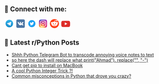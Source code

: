## 🔎 Connect with me:
[<img src="https://github.com/bullbesh/bullbesh/blob/main/images/Telegram.png" width="32" height="32" />](https://t.me/bullbesh)
[<img src="https://github.com/bullbesh/bullbesh/blob/main/images/VK.png" width="32" height="32" />](https://vk.com/bullbesh)
[<img src="https://github.com/bullbesh/bullbesh/blob/main/images/Twitter.png" width="32" height="32" />](https://twitter.com/bullbesh1)
[<img src="https://github.com/bullbesh/bullbesh/blob/main/images/Instagram.png" width="32" height="32" />](https://www.instagram.com/bullbesh)
[<img src="https://github.com/bullbesh/bullbesh/blob/main/images/Reddit.png" width="32" height="32" />](https://www.reddit.com/user/bullbesh)
[<img src="https://github.com/bullbesh/bullbesh/blob/main/images/YouTube.png" width="32" height="32" />](https://www.youtube.com/channel/UCtfjRs6uzgq5mfm8S06WTcg)

## 📕 Latest r/Python Posts
<!-- BLOG-POST-LIST:START -->
- [Shhh Python Telegram Bot to transcode annoying voice notes to text](https://www.reddit.com/r/Python/comments/zpquin/shhh_python_telegram_bot_to_transcode_annoying/)
- [so here the dash will replace what print&lpar;&quot;Ahmad&quot;&rpar;. replace&lpar;&quot;&quot;, &quot;-&quot;&rpar;](https://www.reddit.com/r/Python/comments/zpqrjw/so_here_the_dash_will_replace_what_printahmad/)
- [Cant get pip to install on MacBook](https://www.reddit.com/r/Python/comments/zpnv7k/cant_get_pip_to_install_on_macbook/)
- [A cool Python Integer Trick ?!](https://www.reddit.com/r/Python/comments/zpnh4y/a_cool_python_integer_trick/)
- [Common misconceptions in Python that drove you crazy?](https://www.reddit.com/r/Python/comments/zpn4kj/common_misconceptions_in_python_that_drove_you/)
<!-- BLOG-POST-LIST:END -->
